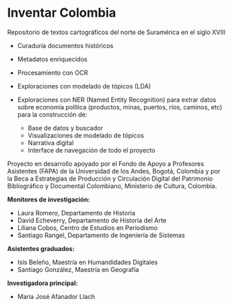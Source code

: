 # Inventar Colombia

Repositorio de textos cartográficos del norte de Suramérica en el siglo XVIII

- Curaduría documentos históricos
- Metadatos enriquecidos
- Procesamiento con OCR
- Exploraciones con modelado de tópicos (LDA)
- Exploraciones con NER (Named Entity Recognition) para extrar datos sobre economía política (productos, minas, puertos, ríos, caminos, etc) para la construcción de:  

    - Base de datos y buscador
    - Visualizaciones de modelado de tópicos
    - Narrativa digital
    - Interface de navegación de todo el proyecto



Proyecto en desarrollo apoyado por el Fondo de Apoyo a Profesores Asistentes (FAPA) de la Universidad de los Andes, Bogotá, Colombia y por la Beca a Estrategias de Producción y Circulación Digital del Patrimonio Bibliográfico y Documental Colombiano, Ministerio de Cultura, Colombia. 

**Monitores de investigación:**
- Laura Romero, Departamento de Historia
- David Echeverry, Departamento de Historia del Arte
- Liliana Cobos, Centro de Estudios en Periodismo
- Santiago Rangel, Departamento de Ingeniería de Sistemas

**Asistentes graduados:**
- Isis Beleño, Maestría en Humandidades Digitales
- Santiago González, Maestría en Geografía

**Investigadora principal:**
- Maria José Afanador Llach

